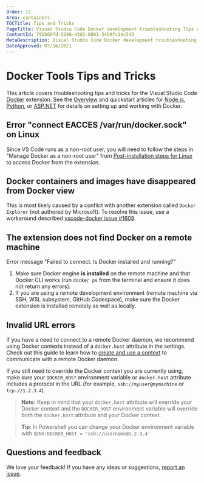 ```yaml
---
Order: 12
Area: containers
TOCTitle: Tips and Tricks
PageTitle: Visual Studio Code Docker development troubleshooting Tips and Tricks
ContentId: 79bb60fd-5248-43d2-8801-34b9fc2ec543
MetaDescription: Visual Studio Code Docker development troubleshooting tips and tricks
DateApproved: 07/16/2021
---
```

# Docker Tools Tips and Tricks

This article covers troubleshooting tips and tricks for the Visual Studio Code [Docker](https://marketplace.visualstudio.com/items?itemName=ms-azuretools.vscode-docker) extension. See the [Overview](/docs/containers/overview.md) and quickstart articles for [Node.js](/docs/containers/quickstart-node.md), [Python](/docs/containers/python.md), or [ASP.NET](/docs/containers/quickstart-aspnet-core.md) for details on setting up and working with Docker.

## Error "connect EACCES /var/run/docker.sock" on Linux

Since VS Code runs as a non-root user, you will need to follow the steps in "Manage Docker as a non-root user" from [Post-installation steps for Linux](https://aka.ms/AA37yk6) to access Docker from the extension.

## Docker containers and images have disappeared from Docker view

This is most likely caused by a conflict with another extension called `Docker Explorer` (not authored by Microsoft).  To resolve this issue, use a workaround described [vscode-docker issue #1609](https://github.com/microsoft/vscode-docker/issues/1609#issuecomment-586331394).

## The extension does not find Docker on a remote machine

Error message "Failed to connect. Is Docker installed and running?"

1. Make sure Docker engine **is installed** on the remote machine and that Docker CLI works (run `docker ps` from the terminal and ensure it does not return any errors).
2. If you are using a remote development environment (remote machine via SSH, WSL subsystem, GitHub Codespace), make sure the Docker extension is installed remotely as well as locally.

## Invalid URL errors

If you have a need to connect to a remote Docker daemon, we recommend using Docker contexts instead of a `docker.host` attribute in the settings. Check out this guide to learn how to [create and use a context](https://docs.docker.com/engine/context/working-with-contexts/) to communicate with a remote Docker daemon.

If you still need to override the Docker context you are currently using, make sure your `DOCKER_HOST` environment variable or `docker.host` attribute includes a protocol in the URL (for example, `ssh://myuser@mymachine` or `tcp://1.2.3.4`).

> **Note:** Keep in mind that your `docker.host` attribute will override your Docker context and the `DOCKER_HOST` environment variable will override both the `docker.host` attribute and your Docker context.

> **Tip**: In Powershell you can change your Docker environment variable with `$ENV:DOCKER_HOST = 'ssh://username@1.2.3.4'`

## Questions and feedback

We love your feedback! If you have any ideas or suggestions, [report an issue](https://github.com/microsoft/vscode-docker/issues/new).
